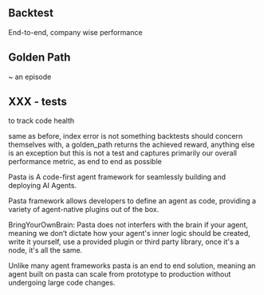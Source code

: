 ## Backtest
End-to-end, company wise performance
## Golden Path
~ an episode
## XXX - tests
to track code health


same as before, index error is not something backtests should concern themselves with, a golden_path returns the achieved reward, anything else is an exception but this is not a test and captures primarily our overall performance metric, as end to end as possible


Pasta is A code-first agent framework for seamlessly building and deploying AI Agents.

Pasta framework allows developers to define an agent as code, providing a variety of agent-native plugins out of the box.

BringYourOwnBrain: Pasta does not interfers with the brain if your agent, meaning we don’t dictate how your agent's inner logic should be created, 
write it yourself, use a provided plugin or third party library, once it's a node, it's all the same.

Unlike many agent frameworks pasta is an end to end solution, meaning an agent built on pasta can scale from prototype to production without undergoing large code changes.
